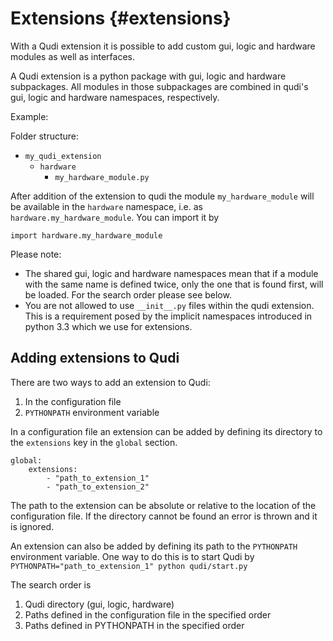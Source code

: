 # Extensions {#extensions}

With a Qudi extension it is possible to add custom gui, logic and hardware modules as well as interfaces.

A Qudi extension is a python package with gui, logic and hardware subpackages. All modules in those subpackages are combined in qudi's gui, logic and hardware namespaces, respectively.

Example:

Folder structure:

* `my_qudi_extension`
    * `hardware`
        * `my_hardware_module.py`

After addition of the extension to qudi the module `my_hardware_module` will be available in the `hardware` namespace, i.e. as `hardware.my_hardware_module`. You can import it by

```
import hardware.my_hardware_module
```

Please note:

* The shared gui, logic and hardware namespaces mean that if a module with the same name is defined twice, only the one that is found first, will be loaded. For the search order please see below.
* You are not allowed to use `__init__.py` files within the qudi extension. This is a requirement posed by the implicit namespaces introduced in python 3.3 which we use for extensions.

## Adding extensions to Qudi

There are two ways to add an extension to Qudi:

1. In the configuration file
2. `PYTHONPATH` environment variable

In a configuration file an extension can be added by defining its directory to the `extensions` key in the `global` section.

```
global:
    extensions:
        - "path_to_extension_1"
        - "path_to_extension_2"
```

The path to the extension can be absolute or relative to the location of the configuration file. If the directory cannot be found an error is thrown and it is ignored.


An extension can also be added by defining its path to the `PYTHONPATH` environment variable. One way to do this is to start Qudi by `PYTHONPATH="path_to_extension_1" python qudi/start.py`

The search order is

1. Qudi directory (gui, logic, hardware)
2. Paths defined in the configuration file in the specified order 
3. Paths defined in PYTHONPATH in the specified order
